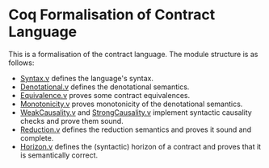 Coq Formalisation of Contract Language
======================================

This is a formalisation of the contract language. The module structure
is as follows:

- [Syntax.v](Syntax.v) defines the language's syntax.
- [Denotational.v](Denotational.v) defines the denotational semantics.
- [Equivalence.v](Equivalence.v) proves some contract equivalences.
- [Monotonicity.v](Monotonicity.v) proves monotonicity of the
  denotational semantics.
- [WeakCausality.v](WeakCausality.v) and
  [StrongCausality.v](StrongCausality.v) implement syntactic causality
  checks and prove them sound.
- [Reduction.v](Reduction.v) defines the reduction semantics and
  proves it sound and complete.
- [Horizon.v](Horizon.v) defines the (syntactic) horizon of a contract
  and proves that it is semantically correct.
